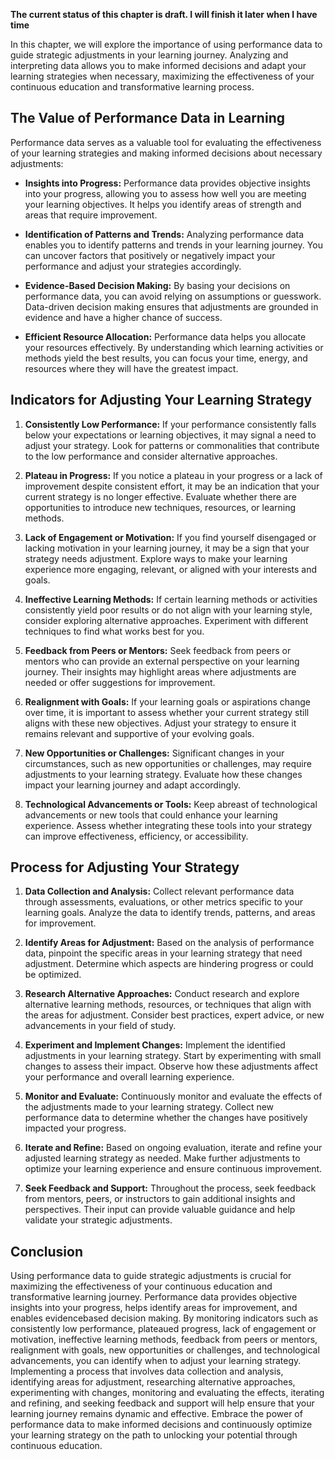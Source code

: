 **The current status of this chapter is draft. I will finish it later when I have time**

In this chapter, we will explore the importance of using performance data to guide strategic adjustments in your learning journey. Analyzing and interpreting data allows you to make informed decisions and adapt your learning strategies when necessary, maximizing the effectiveness of your continuous education and transformative learning process.

The Value of Performance Data in Learning
-----------------------------------------

Performance data serves as a valuable tool for evaluating the effectiveness of your learning strategies and making informed decisions about necessary adjustments:

* **Insights into Progress:** Performance data provides objective insights into your progress, allowing you to assess how well you are meeting your learning objectives. It helps you identify areas of strength and areas that require improvement.

* **Identification of Patterns and Trends:** Analyzing performance data enables you to identify patterns and trends in your learning journey. You can uncover factors that positively or negatively impact your performance and adjust your strategies accordingly.

* **Evidence-Based Decision Making:** By basing your decisions on performance data, you can avoid relying on assumptions or guesswork. Data-driven decision making ensures that adjustments are grounded in evidence and have a higher chance of success.

* **Efficient Resource Allocation:** Performance data helps you allocate your resources effectively. By understanding which learning activities or methods yield the best results, you can focus your time, energy, and resources where they will have the greatest impact.

Indicators for Adjusting Your Learning Strategy
-----------------------------------------------

1. **Consistently Low Performance:** If your performance consistently falls below your expectations or learning objectives, it may signal a need to adjust your strategy. Look for patterns or commonalities that contribute to the low performance and consider alternative approaches.

2. **Plateau in Progress:** If you notice a plateau in your progress or a lack of improvement despite consistent effort, it may be an indication that your current strategy is no longer effective. Evaluate whether there are opportunities to introduce new techniques, resources, or learning methods.

3. **Lack of Engagement or Motivation:** If you find yourself disengaged or lacking motivation in your learning journey, it may be a sign that your strategy needs adjustment. Explore ways to make your learning experience more engaging, relevant, or aligned with your interests and goals.

4. **Ineffective Learning Methods:** If certain learning methods or activities consistently yield poor results or do not align with your learning style, consider exploring alternative approaches. Experiment with different techniques to find what works best for you.

5. **Feedback from Peers or Mentors:** Seek feedback from peers or mentors who can provide an external perspective on your learning journey. Their insights may highlight areas where adjustments are needed or offer suggestions for improvement.

6. **Realignment with Goals:** If your learning goals or aspirations change over time, it is important to assess whether your current strategy still aligns with these new objectives. Adjust your strategy to ensure it remains relevant and supportive of your evolving goals.

7. **New Opportunities or Challenges:** Significant changes in your circumstances, such as new opportunities or challenges, may require adjustments to your learning strategy. Evaluate how these changes impact your learning journey and adapt accordingly.

8. **Technological Advancements or Tools:** Keep abreast of technological advancements or new tools that could enhance your learning experience. Assess whether integrating these tools into your strategy can improve effectiveness, efficiency, or accessibility.

Process for Adjusting Your Strategy
-----------------------------------

1. **Data Collection and Analysis:** Collect relevant performance data through assessments, evaluations, or other metrics specific to your learning goals. Analyze the data to identify trends, patterns, and areas for improvement.

2. **Identify Areas for Adjustment:** Based on the analysis of performance data, pinpoint the specific areas in your learning strategy that need adjustment. Determine which aspects are hindering progress or could be optimized.

3. **Research Alternative Approaches:** Conduct research and explore alternative learning methods, resources, or techniques that align with the areas for adjustment. Consider best practices, expert advice, or new advancements in your field of study.

4. **Experiment and Implement Changes:** Implement the identified adjustments in your learning strategy. Start by experimenting with small changes to assess their impact. Observe how these adjustments affect your performance and overall learning experience.

5. **Monitor and Evaluate:** Continuously monitor and evaluate the effects of the adjustments made to your learning strategy. Collect new performance data to determine whether the changes have positively impacted your progress.

6. **Iterate and Refine:** Based on ongoing evaluation, iterate and refine your adjusted learning strategy as needed. Make further adjustments to optimize your learning experience and ensure continuous improvement.

7. **Seek Feedback and Support:** Throughout the process, seek feedback from mentors, peers, or instructors to gain additional insights and perspectives. Their input can provide valuable guidance and help validate your strategic adjustments.

Conclusion
----------

Using performance data to guide strategic adjustments is crucial for maximizing the effectiveness of your continuous education and transformative learning journey. Performance data provides objective insights into your progress, helps identify areas for improvement, and enables evidencebased decision making. By monitoring indicators such as consistently low performance, plateaued progress, lack of engagement or motivation, ineffective learning methods, feedback from peers or mentors, realignment with goals, new opportunities or challenges, and technological advancements, you can identify when to adjust your learning strategy. Implementing a process that involves data collection and analysis, identifying areas for adjustment, researching alternative approaches, experimenting with changes, monitoring and evaluating the effects, iterating and refining, and seeking feedback and support will help ensure that your learning journey remains dynamic and effective. Embrace the power of performance data to make informed decisions and continuously optimize your learning strategy on the path to unlocking your potential through continuous education.
